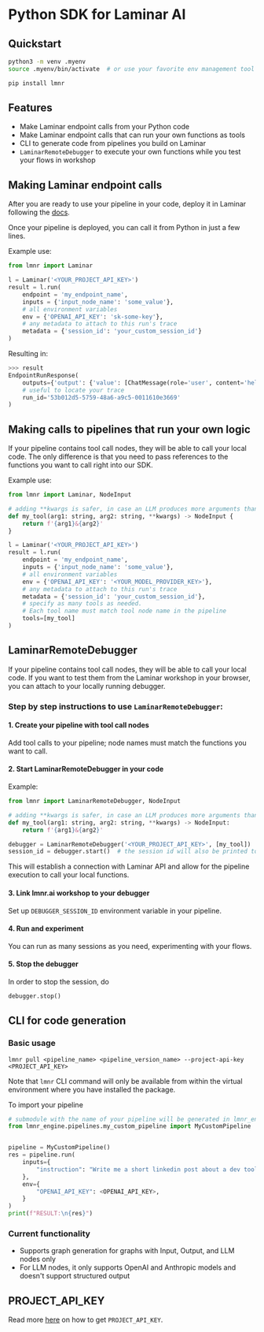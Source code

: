 # Python SDK for Laminar AI

## Quickstart
```sh
python3 -m venv .myenv
source .myenv/bin/activate  # or use your favorite env management tool

pip install lmnr
```

## Features

- Make Laminar endpoint calls from your Python code
- Make Laminar endpoint calls that can run your own functions as tools
- CLI to generate code from pipelines you build on Laminar
- `LaminarRemoteDebugger` to execute your own functions while you test your flows in workshop

## Making Laminar endpoint calls

After you are ready to use your pipeline in your code, deploy it in Laminar following the [docs](https://docs.lmnr.ai/pipeline/run-save-deploy#deploying-a-pipeline-version).

Once your pipeline is deployed, you can call it from Python in just a few lines.

Example use:

```python
from lmnr import Laminar

l = Laminar('<YOUR_PROJECT_API_KEY>')
result = l.run(
    endpoint = 'my_endpoint_name',
    inputs = {'input_node_name': 'some_value'},
    # all environment variables
    env = {'OPENAI_API_KEY': 'sk-some-key'},
    # any metadata to attach to this run's trace
    metadata = {'session_id': 'your_custom_session_id'}
)
```

Resulting in:

```python
>>> result
EndpointRunResponse(
    outputs={'output': {'value': [ChatMessage(role='user', content='hello')]}},
    # useful to locate your trace
    run_id='53b012d5-5759-48a6-a9c5-0011610e3669'
)
```

## Making calls to pipelines that run your own logic

If your pipeline contains tool call nodes, they will be able to call your local code.
The only difference is that you need to pass references
to the functions you want to call right into our SDK.

Example use:

```python
from lmnr import Laminar, NodeInput

# adding **kwargs is safer, in case an LLM produces more arguments than needed
def my_tool(arg1: string, arg2: string, **kwargs) -> NodeInput {
    return f'{arg1}&{arg2}'
}

l = Laminar('<YOUR_PROJECT_API_KEY>')
result = l.run(
    endpoint = 'my_endpoint_name',
    inputs = {'input_node_name': 'some_value'},
    # all environment variables
    env = {'OPENAI_API_KEY': '<YOUR_MODEL_PROVIDER_KEY>'},
    # any metadata to attach to this run's trace
    metadata = {'session_id': 'your_custom_session_id'},
    # specify as many tools as needed.
    # Each tool name must match tool node name in the pipeline
    tools=[my_tool]
)
```

## LaminarRemoteDebugger

If your pipeline contains tool call nodes, they will be able to call your local code.
If you want to test them from the Laminar workshop in your browser, you can attach to your
locally running debugger.

### Step by step instructions to use `LaminarRemoteDebugger`:

#### 1. Create your pipeline with tool call nodes

Add tool calls to your pipeline; node names must match the functions you want to call.

#### 2. Start LaminarRemoteDebugger in your code

Example:

```python
from lmnr import LaminarRemoteDebugger, NodeInput

# adding **kwargs is safer, in case an LLM produces more arguments than needed
def my_tool(arg1: string, arg2: string, **kwargs) -> NodeInput:
    return f'{arg1}&{arg2}'

debugger = LaminarRemoteDebugger('<YOUR_PROJECT_API_KEY>', [my_tool])
session_id = debugger.start()  # the session id will also be printed to console
```

This will establish a connection with Laminar API and allow for the pipeline execution
to call your local functions.

#### 3. Link lmnr.ai workshop to your debugger

Set up `DEBUGGER_SESSION_ID` environment variable in your pipeline.

#### 4. Run and experiment

You can run as many sessions as you need, experimenting with your flows.

#### 5. Stop the debugger

In order to stop the session, do

```python
debugger.stop()
```

## CLI for code generation

### Basic usage

```
lmnr pull <pipeline_name> <pipeline_version_name> --project-api-key <PROJECT_API_KEY>
```

Note that `lmnr` CLI command will only be available from within the virtual environment
where you have installed the package.

To import your pipeline
```python
# submodule with the name of your pipeline will be generated in lmnr_engine.pipelines
from lmnr_engine.pipelines.my_custom_pipeline import MyCustomPipeline


pipeline = MyCustomPipeline()
res = pipeline.run(
    inputs={
        "instruction": "Write me a short linkedin post about a dev tool for LLM developers"
    },
    env={
        "OPENAI_API_KEY": <OPENAI_API_KEY>,
    }
)
print(f"RESULT:\n{res}")
```

### Current functionality
- Supports graph generation for graphs with Input, Output, and LLM nodes only
- For LLM nodes, it only supports OpenAI and Anthropic models and doesn't support structured output

## PROJECT_API_KEY

Read more [here](https://docs.lmnr.ai/api-reference/introduction#authentication) on how to get `PROJECT_API_KEY`.
